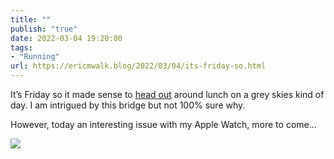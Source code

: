 ```yaml
---
title: ""
publish: "true"
date: 2022-03-04 19:20:00
tags:
- "Running"
url: https://ericmwalk.blog/2022/03/04/its-friday-so.html
---
```

It’s Friday so it made sense to [head out](http://www.strava.com/activities/6772703808) around lunch on a grey skies kind of day.  I am intrigued by this bridge but not 100% sure why.

However, today an interesting issue with my Apple Watch, more to come…



![](https://ericmwalk.blog/uploads/2022/a34be4f713.jpg)